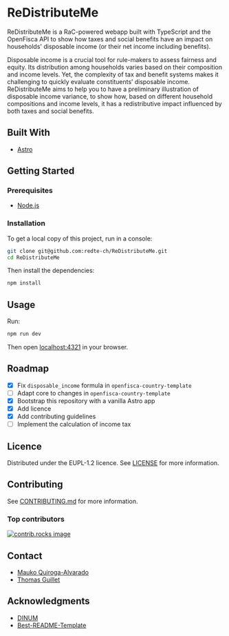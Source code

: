 # ReDistributeMe

ReDistributeMe is a RaC-powered webapp built with TypeScript and the OpenFisca
API to show how taxes and social benefits have an impact on households'
disposable income (or their net income including benefits).

Disposable income is a crucial tool for rule-makers to assess fairness and equity.
Its distribution among households varies based on their composition and income
levels. Yet, the complexity of tax and benefit systems makes it challenging to
quickly evaluate constituents’ disposable income. ReDistributeMe aims to help you
to have a preliminary illustration of disposable income variance, to show how,
based on different household compositions and income levels, it has a
redistributive impact influenced by both taxes and social benefits.

## Built With

- [Astro](https://astro.build/)

## Getting Started

### Prerequisites

- [Node.js](https://nodejs.org/)

### Installation

To get a local copy of this project, run in a console:

```sh
git clone git@github.com:redte-ch/ReDistributeMe.git
cd ReDistributeMe
```

Then install the dependencies:

```sh
npm install
```

## Usage

Run:

```sh
npm run dev
```

Then open [localhost:4321](http://localhost:4321/) in your browser.

## Roadmap

- [x] Fix `disposable_income` formula in `openfisca-country-template`
- [ ] Adapt core to changes in `openfisca-country-template`
- [x] Bootstrap this repository with a vanilla Astro app
- [x] Add licence
- [x] Add contributing guidelines
- [ ] Implement the calculation of income tax

## Licence

Distributed under the EUPL-1.2 licence. See [LICENSE](LICENSE) for more information.

## Contributing

See [CONTRIBUTING.md](CONTRIBUTING.md) for more information.

### Top contributors

<a href="https://github.com/redte-ch/ReDistributeMe/graphs/contributors">
  <img src="https://contrib.rocks/image?repo=redte-ch/ReDistributeMe" alt="contrib.rocks image" />
</a>

## Contact

- [Mauko Quiroga-Alvarado](https://www.linkedin.com/in/maukoquiroga/)
- [Thomas Guillet](https://www.linkedin.com/in/thomasguillet1234/)

## Acknowledgments

- [DINUM](https://www.numerique.gouv.fr/)
- [Best-README-Template](https://github.com/othneildrew/Best-README-Template)
